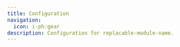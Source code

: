```yaml
---
title: Configuration
navigation:
  icon: i-ph:gear
description: Configuration for replacable-module-name.
---
```

